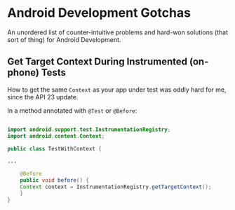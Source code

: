 Android Development Gotchas
=====

An unordered list of counter-intuitive problems and hard-won solutions (that sort of thing) for Android Development.



Get Target Context During Instrumented (on-phone) Tests
------

How to get the same `Context` as your app under test was oddly hard for me, since the API 23 update.



In a method annotated with `@Test` or `@Before`:

```java

import android.support.test.InstrumentationRegistry;
import android.content.Context;

public class TestWithContext {

...

	@Before
    public void before() {
	Context context = InstrumentationRegistry.getTargetContext();
	}
}
```


